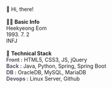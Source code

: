 👋 Hi, there!<br>
<br>
🙋‍♀️ <b>Basic Info</b><br>
Heekyeong Eom<br>
1993. 7. 2<br>
INFJ<br>
<br>
📌 <b>Technical Stack</b><br>
<span style="font-weight:bold; color:#555569;">Front :</span> HTML5, CSS3, JS, jQuery<br>
<span style="font-weight:bold; color:#555569;">Back :</span>  Java, Python, Spring, Spring Boot<br>
<span style="font-weight:bold; color:#555569;">DB :</span>  OracleDB, MySQL, MariaDB<br>
<span style="font-weight:bold; color:#555569;">Devops :</span>  Linux Server, Github<br>